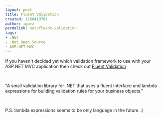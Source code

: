 ```yaml
---
layout: post
title: Fluent Validation
created: 1266419781
author: igorz
permalink: net/fluent-validation
tags:
- .NET
- .Net Open Source
- ASP.NET MVC
---
```

<p>If you haven't decided yet which validation framework to use with your ASP.NET MVC application then check out <a href="http://fluentvalidation.codeplex.com/wikipage">Fluent Validation</a></p>
<p>&nbsp;</p>
<p>&quot;A small validation library for .NET that uses a fluent interface and  lambda expressions for building validation rules for your business  objects.&quot;</p>
<p>&nbsp;</p>
<p>P.S. lambda expressions seems to be only language in the future. :)</p>
